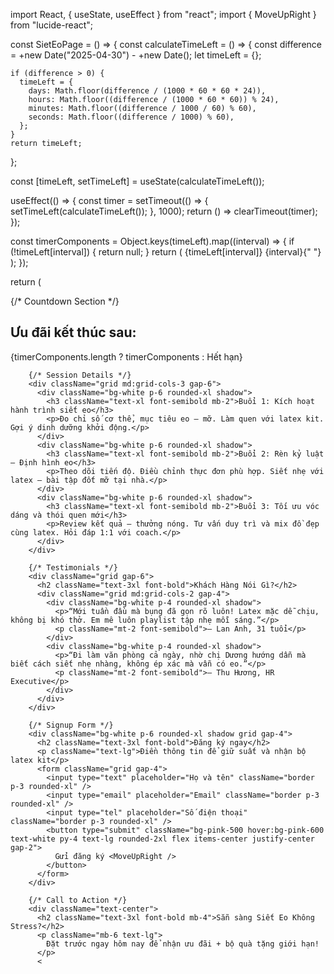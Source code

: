 import React, { useState, useEffect } from "react";
import { MoveUpRight } from "lucide-react";

const SietEoPage = () => {
  const calculateTimeLeft = () => {
    const difference = +new Date("2025-04-30") - +new Date();
    let timeLeft = {};

    if (difference > 0) {
      timeLeft = {
        days: Math.floor(difference / (1000 * 60 * 60 * 24)),
        hours: Math.floor((difference / (1000 * 60 * 60)) % 24),
        minutes: Math.floor((difference / 1000 / 60) % 60),
        seconds: Math.floor((difference / 1000) % 60),
      };
    }
    return timeLeft;
  };

  const [timeLeft, setTimeLeft] = useState(calculateTimeLeft());

  useEffect(() => {
    const timer = setTimeout(() => {
      setTimeLeft(calculateTimeLeft());
    }, 1000);
    return () => clearTimeout(timer);
  });

  const timerComponents = Object.keys(timeLeft).map((interval) => {
    if (!timeLeft[interval]) {
      return null;
    }
    return (
      <span key={interval}>
        {timeLeft[interval]} {interval}{" "}
      </span>
    );
  });

  return (
    <div className="bg-gradient-to-b from-pink-100 to-white min-h-screen py-12 px-4 md:px-12">
      <div className="max-w-5xl mx-auto grid gap-12">
        {/* Countdown Section */}
        <div className="text-center bg-white p-6 rounded-xl shadow">
          <h2 className="text-2xl font-bold mb-4">Ưu đãi kết thúc sau:</h2>
          <div className="text-3xl font-semibold">
            {timerComponents.length ? timerComponents : <span>Hết hạn</span>}
          </div>
        </div>

        {/* Session Details */}
        <div className="grid md:grid-cols-3 gap-6">
          <div className="bg-white p-6 rounded-xl shadow">
            <h3 className="text-xl font-semibold mb-2">Buổi 1: Kích hoạt hành trình siết eo</h3>
            <p>Đo chỉ số cơ thể, mục tiêu eo – mỡ. Làm quen với latex kit. Gợi ý dinh dưỡng khởi động.</p>
          </div>
          <div className="bg-white p-6 rounded-xl shadow">
            <h3 className="text-xl font-semibold mb-2">Buổi 2: Rèn kỷ luật – Định hình eo</h3>
            <p>Theo dõi tiến độ. Điều chỉnh thực đơn phù hợp. Siết nhẹ với latex – bài tập đốt mỡ tại nhà.</p>
          </div>
          <div className="bg-white p-6 rounded-xl shadow">
            <h3 className="text-xl font-semibold mb-2">Buổi 3: Tối ưu vóc dáng và thói quen mới</h3>
            <p>Review kết quả – thưởng nóng. Tư vấn duy trì và mix đồ đẹp cùng latex. Hỏi đáp 1:1 với coach.</p>
          </div>
        </div>

        {/* Testimonials */}
        <div className="grid gap-6">
          <h2 className="text-3xl font-bold">Khách Hàng Nói Gì?</h2>
          <div className="grid md:grid-cols-2 gap-4">
            <div className="bg-white p-4 rounded-xl shadow">
              <p>“Mới tuần đầu mà bụng đã gọn rõ luôn! Latex mặc dễ chịu, không bị khó thở. Em mê luôn playlist tập nhẹ mỗi sáng.”</p>
              <p className="mt-2 font-semibold">– Lan Anh, 31 tuổi</p>
            </div>
            <div className="bg-white p-4 rounded-xl shadow">
              <p>“Đi làm văn phòng cả ngày, nhờ chị Dương hướng dẫn mà biết cách siết nhẹ nhàng, không ép xác mà vẫn có eo.”</p>
              <p className="mt-2 font-semibold">– Thu Hương, HR Executive</p>
            </div>
          </div>
        </div>

        {/* Signup Form */}
        <div className="bg-white p-6 rounded-xl shadow grid gap-4">
          <h2 className="text-3xl font-bold">Đăng ký ngay</h2>
          <p className="text-lg">Điền thông tin để giữ suất và nhận bộ latex kit</p>
          <form className="grid gap-4">
            <input type="text" placeholder="Họ và tên" className="border p-3 rounded-xl" />
            <input type="email" placeholder="Email" className="border p-3 rounded-xl" />
            <input type="tel" placeholder="Số điện thoại" className="border p-3 rounded-xl" />
            <button type="submit" className="bg-pink-500 hover:bg-pink-600 text-white py-4 text-lg rounded-2xl flex items-center justify-center gap-2">
              Gửi đăng ký <MoveUpRight />
            </button>
          </form>
        </div>

        {/* Call to Action */}
        <div className="text-center">
          <h2 className="text-3xl font-bold mb-4">Sẵn sàng Siết Eo Không Stress?</h2>
          <p className="mb-6 text-lg">
            Đặt trước ngay hôm nay để nhận ưu đãi + bộ quà tặng giới hạn!
          </p>
          <
